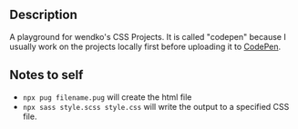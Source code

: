 ## Description
A playground for wendko's CSS Projects.
It is called "codepen" because I usually work on the projects locally first before uploading it to [CodePen](https://codepen.io/).

## Notes to self
- `npx pug filename.pug` will create the html file
- `npx sass style.scss style.css` will write the output to a specified CSS file.